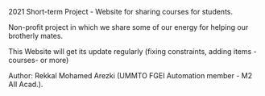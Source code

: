 2021 Short-term Project - Website for sharing courses for students.

Non-profit project in which we share some of our energy for helping our brotherly mates.

This Website will get its update regularly (fixing constraints, adding items -courses- or more)

Author: Rekkal Mohamed Arezki (UMMTO FGEI Automation member - M2 AII Acad.).
